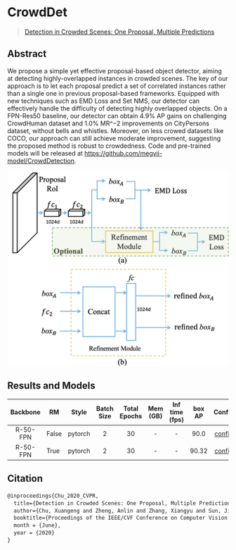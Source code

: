 # CrowdDet

> [Detection in Crowded Scenes: One Proposal, Multiple Predictions](https://arxiv.org/abs/2003.09163)

<!-- [ALGORITHM] -->

## Abstract

We propose a simple yet effective proposal-based object detector, aiming at detecting highly-overlapped instances in crowded scenes. The key of our approach is to let each proposal predict a set of correlated instances rather than a single one in previous proposal-based frameworks. Equipped with new techniques such as EMD Loss and Set NMS, our detector can effectively handle the difficulty of detecting highly overlapped objects. On a FPN-Res50 baseline, our detector can obtain 4.9% AP gains on challenging CrowdHuman dataset and 1.0% MR^−2 improvements on CityPersons dataset, without bells and whistles. Moreover, on less crowed datasets like COCO, our approach can still achieve moderate improvement, suggesting the proposed method is robust to crowdedness. Code and pre-trained models will be released at https://github.com/megvii-model/CrowdDetection.

<div align=center>
<img src="https://github.com/Purkialo/images/blob/master/CrowdDet_arch.jpg"/>
</div>

## Results and Models

| Backbone | RM    |  Style  | Batch Size | Total Epochs | Mem (GB) | Inf time (fps) | box AP |                            Config                             |                  Download                   |
| :------: | ----- | :-----: | :--------: | :----------: | :------: | :------------: | :----: | :-----------------------------------------------------------: | :-----------------------------------------: |
| R-50-FPN | False | pytorch |     2      |      30      |    -     |       -        |  90.0  |      [config](./crowddet_r50_fpn_8xb2-30e_crowdhuman.py)      | [model](https://download.openmmlab.com/) \\ |
| R-50-FPN | True  | pytorch |     2      |      30      |    -     |       -        | 90.32  | [config](./crowddet_refine_r50_fpn_8xb2-30e_crowdhuman.py.py) | [model](https://download.openmmlab.com/) \\ |

## Citation

```latex
@inproceedings{Chu_2020_CVPR,
  title={Detection in Crowded Scenes: One Proposal, Multiple Predictions},
  author={Chu, Xuangeng and Zheng, Anlin and Zhang, Xiangyu and Sun, Jian},
  booktitle={Proceedings of the IEEE/CVF Conference on Computer Vision and Pattern Recognition (CVPR)},
  month = {June},
  year = {2020}
}
```
